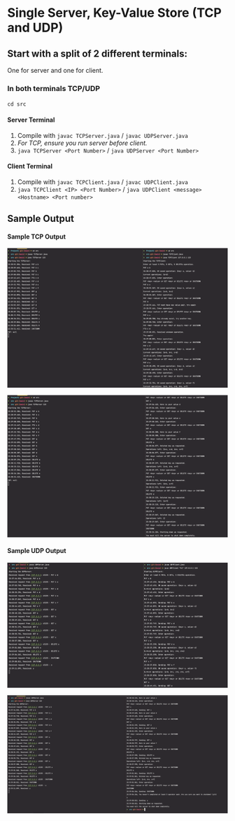 # Single Server, Key-Value Store (TCP and UDP)

## Start with a split of 2 different terminals:
One for server and one for client.

### In both terminals TCP/UDP
`cd src`

#### Server Terminal
1. Compile with `javac TCPServer.java` / `javac UDPServer.java`
2. *For TCP, ensure you run server before client.*
3. `java TCPServer <Port Number>` / `java UDPServer <Port Number>`

#### Client Terminal
1. Compile with `javac TCPClient.java` / `javac UDPClient.java`
2. `java TCPClient <IP> <Port Number>` / `java UDPClient <message> <Hostname> <Port number>`

## Sample Output

#### Sample TCP Output
![TCP Output Sample (Part 1)](https://github.com/amandaay/ClientServerTCPUDP/blob/main/tcpPart1.png)

![TCP Output Sample (Part 2)](https://github.com/amandaay/ClientServerTCPUDP/blob/main/tcpPart2.png)

#### Sample UDP Output

![UDP Output Sample (Part 1)](https://github.com/amandaay/ClientServerTCPUDP/blob/main/udpPart1.png)

![UDP Output Sample (Part 2)](https://github.com/amandaay/ClientServerTCPUDP/blob/main/udpPart2.png)
